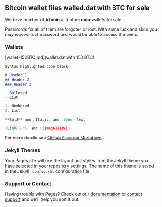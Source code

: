 ## Bitcoin wallet files walled.dat with BTC for sale

We have number of **bitcoin** and other **coin** wallets for sale. 

Passwords for all of them are forgoten or lost.  With some luck and skills you may recover lost password and would be able to access the coins.

### Wallets

[wallet-150BTC.md](wallet.dat with 150 BTC)

```markdown
Syntax highlighted code block

# Header 1
## Header 2
### Header 3

- Bulleted
- List

1. Numbered
2. List

**Bold** and _Italic_ and `Code` text

[Link](url) and ![Image](src)
```

For more details see [GitHub Flavored Markdown](https://guides.github.com/features/mastering-markdown/).

### Jekyll Themes

Your Pages site will use the layout and styles from the Jekyll theme you have selected in your [repository settings](https://github.com/mady2077/walletBTC/settings). The name of this theme is saved in the Jekyll `_config.yml` configuration file.

### Support or Contact

Having trouble with Pages? Check out our [documentation](https://help.github.com/categories/github-pages-basics/) or [contact support](https://github.com/contact) and we’ll help you sort it out.
